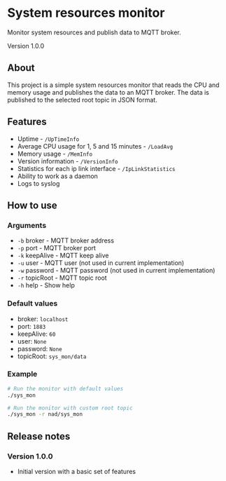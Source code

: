 # System resources monitor

Monitor system resources and publish data to MQTT broker.

Version 1.0.0

## About

This project is a simple system resources monitor that reads the CPU and memory usage and publishes the data to an MQTT broker. The data is published to the selected root topic in JSON format.

## Features

- Uptime - `/UpTimeInfo`
- Average CPU usage for 1, 5 and 15 minutes - `/LoadAvg`
- Memory usage - `/MemInfo`
- Version information - `/VersionInfo`
- Statistics for each ip link interface - `/IpLinkStatistics`
- Ability to work as a daemon
- Logs to syslog

## How to use

### Arguments

- `-b` broker - MQTT broker address
- `-p` port - MQTT broker port
- `-k` keepAlive - MQTT keep alive
- `-u` user - MQTT user (not used in current implementation)
- `-w` password - MQTT password (not used in current implementation)
- `-r` topicRoot - MQTT topic root
- `-h` help - Show help

### Default values

- broker: `localhost`
- port: `1883`
- keepAlive: `60`
- user: `None`
- password: `None`
- topicRoot: `sys_mon/data`

### Example

```bash
# Run the monitor with default values
./sys_mon

# Run the monitor with custom root topic
./sys_mon -r nad/sys_mon
```

## Release notes

### Version 1.0.0

- Initial version with a basic set of features
